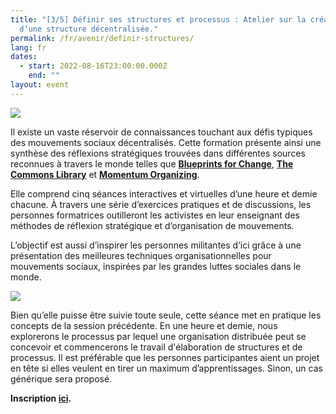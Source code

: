 ```yaml
---
title: "[3/5] Définir ses structures et processus : Atelier sur la création
  d’une structure décentralisée."
permalink: /fr/avenir/definir-structures/
lang: fr
dates:
  - start: 2022-08-16T23:00:00.000Z
    end: ""
layout: event
---
```

![](/media/formtransparent.png)

Il existe un vaste réservoir de connaissances touchant aux défis typiques des mouvements sociaux décentralisés. Cette formation présente ainsi une synthèse des réflexions stratégiques trouvées dans différentes sources reconnues à travers le monde telles que **[Blueprints for Change](https://blueprintsfc.org/)**, **[The Commons Library](https://commonslibrary.org/)** et **[Momentum Organizing](https://www.momentumcommunity.org/)**. 

Elle comprend cinq séances interactives et virtuelles d’une heure et demie chacune. À travers une série d’exercices pratiques et de discussions, les personnes formatrices outilleront les activistes en leur enseignant des méthodes de réflexion stratégique et d’organisation de mouvements. 

L’objectif est aussi d’inspirer les personnes militantes d’ici grâce à une présentation des meilleures techniques organisationnelles pour mouvements sociaux, inspirées par les grandes luttes sociales dans le monde.

![](/media/se_ance3_5.png)

Bien qu’elle puisse être suivie toute seule, cette séance met en pratique les concepts de la session précédente. En une heure et demie, nous explorerons le processus par lequel une organisation distribuée peut se concevoir et commencerons le travail d'élaboration de structures et de processus. Il est préférable que les personnes participantes aient un projet en tête si elles veulent en tirer un maximum d’apprentissages. Sinon, un cas générique sera proposé.

**Inscription [ici](https://us02web.zoom.us/meeting/register/tZModuiqrD4sGdD6m84p5FJTb8HTl9NDVCWh).**